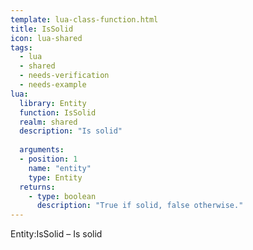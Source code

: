 ```yaml
---
template: lua-class-function.html
title: IsSolid
icon: lua-shared
tags:
  - lua
  - shared
  - needs-verification
  - needs-example
lua:
  library: Entity
  function: IsSolid
  realm: shared
  description: "Is solid"
  
  arguments:
  - position: 1
    name: "entity"
    type: Entity
  returns:
    - type: boolean
      description: "True if solid, false otherwise."
---
```


<div class="lua__search__keywords">
Entity:IsSolid &#x2013; Is solid
</div>
